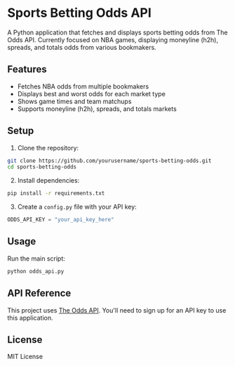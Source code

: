 # Sports Betting Odds API

A Python application that fetches and displays sports betting odds from The Odds API. Currently focused on NBA games, displaying moneyline (h2h), spreads, and totals odds from various bookmakers.

## Features

- Fetches NBA odds from multiple bookmakers
- Displays best and worst odds for each market type
- Shows game times and team matchups
- Supports moneyline (h2h), spreads, and totals markets

## Setup

1. Clone the repository:
```bash
git clone https://github.com/yourusername/sports-betting-odds.git
cd sports-betting-odds
```

2. Install dependencies:
```bash
pip install -r requirements.txt
```

3. Create a `config.py` file with your API key:
```python
ODDS_API_KEY = "your_api_key_here"
```

## Usage

Run the main script:
```bash
python odds_api.py
```

## API Reference

This project uses [The Odds API](https://the-odds-api.com/). You'll need to sign up for an API key to use this application.

## License

MIT License
